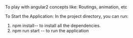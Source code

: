 To play with angular2 concepts like:
Routings, animation, etc

To Start the Application:
In the project directory, you can run:
1. npm install-- to install all the dependencies.
2. npm run start -- to run the application

